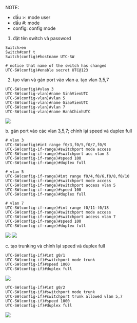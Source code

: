 

NOTE: 
+ dấu >: mode user 
+ dấu #: mode 
+ config: config mode

1. đặt tên switch và password 
```
Switch>en
Switch#conf t
Switch(config)#hostname UTC-SW

# notice that name of the switch has changed 
UTC-SW(config)#enable secret UTC@123
```

2. tạo vlan và gán port vào vlan
a. tạo vlan 3,5,7
```
UTC-SW(config)#vlan 3
UTC-SW(config-vlan)#name SinhVienUTC
UTC-SW(config-vlan)#vlan 5
UTC-SW(config-vlan)#name GiaoVienUTC
UTC-SW(config-vlan)#vlan 7
UTC-SW(config-vlan)#name HanhChinhUTC
```

![](https://github.com/An-Huy/network-amdinistartor/vlan-trunking/Lab_images/1.png)

b. gán port vào các vlan 3,5,7; chỉnh lại speed và duplex full
```
# vlan 3
UTC-SW(config)#int range f0/3,f0/5,f0/7,f0/9
UTC-SW(config-if-range)#switchport mode access 
UTC-SW(config-if-range)#switchport acc vlan 3
UTC-SW(config-if-range)#speed 100
UTC-SW(config-if-range)#duplex full

# vlan 5
UTC-SW(config-if-range)#int range f0/4,f0/6,f0/8,f0/10
UTC-SW(config-if-range)#switchport mode access
UTC-SW(config-if-range)#switchport access vlan 5
UTC-SW(config-if-range)#speed 100
UTC-SW(config-if-range)#duplex full

# vlan 7
UTC-SW(config-if-range)#int range f0/11-f0/18
UTC-SW(config-if-range)#switchport mode access
UTC-SW(config-if-range)#switchport access vlan 7
UTC-SW(config-if-range)#speed 100
UTC-SW(config-if-range)#duplex full
```

![](https://github.com/An-Huy/network-amdinistartor/vlan-trunking/Lab_images/2.png)
![](https://github.com/An-Huy/network-amdinistartor/vlan-trunking/Lab_images/3.png)

c. tạo trunking và chỉnh lại speed và duplex full
```
UTC-SW(config-if)#int g0/1
UTC-SW(config-if)#switchport mode trunk
UTC-SW(config-if)#speed 1000
UTC-SW(config-if)#duplex full
```

![](https://github.com/An-Huy/network-amdinistartor/vlan-trunking/Lab_images/4.png)

```
UTC-SW(config-if)#int g0/2
UTC-SW(config-if)#switchport mode trunk
UTC-SW(config-if)#switchport trunk allowed vlan 5,7
UTC-SW(config-if)#speed 1000
UTC-SW(config-if)#duplex full
```

![](https://github.com/An-Huy/network-amdinistartor/vlan-trunking/Lab_images/5.png)